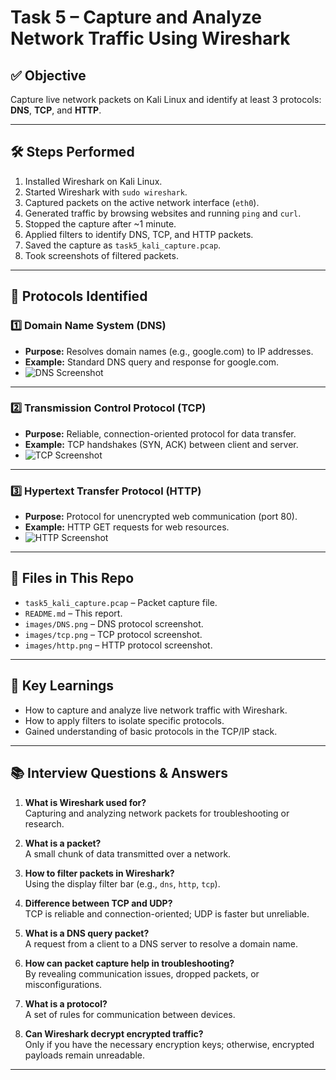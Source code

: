 # Task 5 – Capture and Analyze Network Traffic Using Wireshark

## ✅ Objective
Capture live network packets on Kali Linux and identify at least 3 protocols: **DNS**, **TCP**, and **HTTP**.

---

## 🛠️ Steps Performed

1. Installed Wireshark on Kali Linux.
2. Started Wireshark with `sudo wireshark`.
3. Captured packets on the active network interface (`eth0`).
4. Generated traffic by browsing websites and running `ping` and `curl`.
5. Stopped the capture after ~1 minute.
6. Applied filters to identify DNS, TCP, and HTTP packets.
7. Saved the capture as `task5_kali_capture.pcap`.
8. Took screenshots of filtered packets.

---

## 🔎 Protocols Identified

### 1️⃣ Domain Name System (DNS)
- **Purpose:** Resolves domain names (e.g., google.com) to IP addresses.
- **Example:** Standard DNS query and response for google.com.
- ![DNS Screenshot](images/DNS.png)

---

### 2️⃣ Transmission Control Protocol (TCP)
- **Purpose:** Reliable, connection-oriented protocol for data transfer.
- **Example:** TCP handshakes (SYN, ACK) between client and server.
- ![TCP Screenshot](images/tcp.png)

---

### 3️⃣ Hypertext Transfer Protocol (HTTP)
- **Purpose:** Protocol for unencrypted web communication (port 80).
- **Example:** HTTP GET requests for web resources.
- ![HTTP Screenshot](images/http.png)

---

## 📁 Files in This Repo
- `task5_kali_capture.pcap` – Packet capture file.
- `README.md` – This report.
- `images/DNS.png` – DNS protocol screenshot.
- `images/tcp.png` – TCP protocol screenshot.
- `images/http.png` – HTTP protocol screenshot.

---

## 📝 Key Learnings
- How to capture and analyze live network traffic with Wireshark.
- How to apply filters to isolate specific protocols.
- Gained understanding of basic protocols in the TCP/IP stack.

---

## 📚 Interview Questions & Answers

1. **What is Wireshark used for?**  
   Capturing and analyzing network packets for troubleshooting or research.

2. **What is a packet?**  
   A small chunk of data transmitted over a network.

3. **How to filter packets in Wireshark?**  
   Using the display filter bar (e.g., `dns`, `http`, `tcp`).

4. **Difference between TCP and UDP?**  
   TCP is reliable and connection-oriented; UDP is faster but unreliable.

5. **What is a DNS query packet?**  
   A request from a client to a DNS server to resolve a domain name.

6. **How can packet capture help in troubleshooting?**  
   By revealing communication issues, dropped packets, or misconfigurations.

7. **What is a protocol?**  
   A set of rules for communication between devices.

8. **Can Wireshark decrypt encrypted traffic?**  
   Only if you have the necessary encryption keys; otherwise, encrypted payloads remain unreadable.

---

